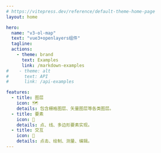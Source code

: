 ```yaml
---
# https://vitepress.dev/reference/default-theme-home-page
layout: home

hero:
  name: "v3-ol-map"
  text: "vue3+openlayers组件"
  tagline: 
  actions:
    - theme: brand
      text: Examples
      link: /markdown-examples
#    - theme: alt
#      text: API
#      link: /api-examples

features:
  - title: 图层
    icon: 🗺️
    details: 包含栅格图层、矢量图层等各类图层。
  - title: 要素
    icon: 📌
    details: 点、线、多边形要素实现。
  - title: 交互
    icon: 📏
    details: 点击、绘制、测量、编辑。
---
```


